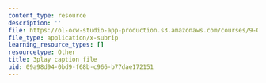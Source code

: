 ```yaml
---
content_type: resource
description: ''
file: https://ol-ocw-studio-app-production.s3.amazonaws.com/courses/9-00sc-introduction-to-psychology-fall-2011/09a98d940bd9f68bc966b77dae172151_lanmHS0JwYI.srt
file_type: application/x-subrip
learning_resource_types: []
resourcetype: Other
title: 3play caption file
uid: 09a98d94-0bd9-f68b-c966-b77dae172151
---
```

